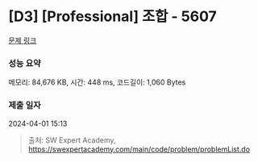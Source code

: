 # [D3] [Professional] 조합 - 5607 

[문제 링크](https://swexpertacademy.com/main/code/problem/problemDetail.do?contestProbId=AWXGKdbqczEDFAUo) 

### 성능 요약

메모리: 84,676 KB, 시간: 448 ms, 코드길이: 1,060 Bytes

### 제출 일자

2024-04-01 15:13



> 출처: SW Expert Academy, https://swexpertacademy.com/main/code/problem/problemList.do